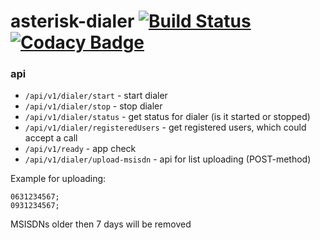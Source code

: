# asterisk-dialer [![Build Status](https://travis-ci.org/incu6us/asterisk-dialer.svg?branch=master)](https://travis-ci.org/incu6us/asterisk-dialer) [![Codacy Badge](https://api.codacy.com/project/badge/Grade/b90f76e81907427e9f2d0a4124a34028)](https://www.codacy.com/app/incu6us/asterisk-dialer?utm_source=github.com&amp;utm_medium=referral&amp;utm_content=incu6us/asterisk-dialer&amp;utm_campaign=Badge_Grade)

### api

 * `/api/v1/dialer/start` - start dialer 
 * `/api/v1/dialer/stop` - stop dialer
 * `/api/v1/dialer/status` - get status for dialer (is it started or stopped)
 * `/api/v1/dialer/registeredUsers` - get registered users, which could accept a call
 * `/api/v1/ready` - app check
 * `/api/v1/dialer/upload-msisdn` - api for list uploading (POST-method) 

Example for uploading:
```
0631234567;
0931234567;
```

MSISDNs older then 7 days will be removed